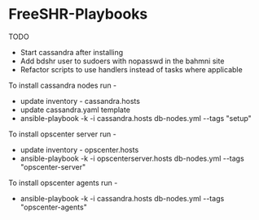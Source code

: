 FreeSHR-Playbooks
=================

TODO

* Start cassandra after installing
* Add bdshr user to sudoers with nopasswd in the bahmni site
* Refactor scripts to use handlers instead of tasks where applicable



To install cassandra nodes run -
* update inventory - cassandra.hosts
* update cassandra.yaml template
* ansible-playbook -k -i cassandra.hosts db-nodes.yml --tags "setup"


To install opscenter server run -
* update inventory - opscenter.hosts
* ansible-playbook -k -i opscenterserver.hosts db-nodes.yml --tags "opscenter-server"

To install opscenter agents run -
* ansible-playbook -k -i cassandra.hosts db-nodes.yml --tags "opscenter-agents"



